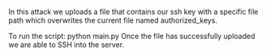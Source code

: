In this attack we uploads a file that contains our ssh key with a specific file path which overwrites the current file named authorized_keys.

To run the script: python main.py
Once the file has successfully uploaded we are able to SSH into the server.